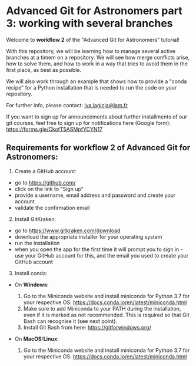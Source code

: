 # Advanced Git for Astronomers part 3: working with several branches

Welcome to **workflow 2** of the "Advanced Git for Astronomers" tutorial!

With this repository, we  will be learning how to manage several active branches at a timem on a repository. We will 
see how merge conflicts arise, how to solve them, and how to work in a way that tries to avoid them in the first place, 
as best as possible.

We will also work through an example that shows how to provide a "conda recipe" for a Python installation that 
is needed to run the code on your repository.

For further info, please contact:
iva.laginja@lam.fr

If you want to sign up for announcements about further installments of our git courses, feel free to sign up for notifications here (Google form):
https://forms.gle/CkofT5ASMpfYCYN17


## Requirements for workflow 2 of Advanced Git for Astronomers:

1. Create a GitHub account:
  - go to https://github.com/
  - click on the link to "Sign up"
  - provide a username, email address and password and create your account
  - validate the confirmation email
  
2. Install GitKraken:
  - go to https://www.gitkraken.com/download
  - download the appropriate installer for your operating system
  - run the installation
  - when you open the app for the first time it will prompt you to sign in - use your GitHub account for this, and 
  the email you used to create your GitHub account
  
3. Install conda:
  - On **Windows**:
    1. Go to the Miniconda website and install miniconda for Python 3.7 for your respective OS: https://docs.conda.io/en/latest/miniconda.html
    2. Make sure to add Miniconda to your PATH during the installation, even if it is marked as not recommended. This is required so that Git Bash can recognise it (see next point).
    3. Install Git Bash from here: https://gitforwindows.org/
    
  - On **MacOS**/**Linux**:
    1. Go to the Miniconda website and install miniconda for Python 3.7 for your respective OS: https://docs.conda.io/en/latest/miniconda.html